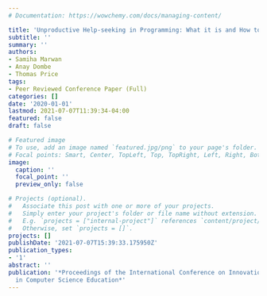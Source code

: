 ```yaml
---
# Documentation: https://wowchemy.com/docs/managing-content/

title: 'Unproductive Help-seeking in Programming: What it is and How to Address it?'
subtitle: ''
summary: ''
authors:
- Samiha Marwan
- Anay Dombe
- Thomas Price
tags:
- Peer Reviewed Conference Paper (Full)
categories: []
date: '2020-01-01'
lastmod: 2021-07-07T11:39:34-04:00
featured: false
draft: false

# Featured image
# To use, add an image named `featured.jpg/png` to your page's folder.
# Focal points: Smart, Center, TopLeft, Top, TopRight, Left, Right, BottomLeft, Bottom, BottomRight.
image:
  caption: ''
  focal_point: ''
  preview_only: false

# Projects (optional).
#   Associate this post with one or more of your projects.
#   Simply enter your project's folder or file name without extension.
#   E.g. `projects = ["internal-project"]` references `content/project/deep-learning/index.md`.
#   Otherwise, set `projects = []`.
projects: []
publishDate: '2021-07-07T15:39:33.175950Z'
publication_types:
- '1'
abstract: ''
publication: '*Proceedings of the International Conference on Innovation and Technology
  in Computer Science Education*'
---
```

